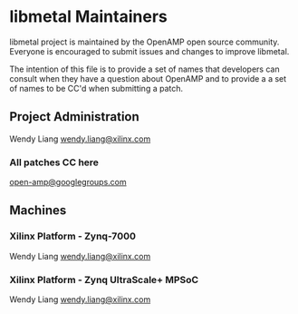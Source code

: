# libmetal Maintainers

libmetal project is maintained by the OpenAMP open source community.
Everyone is encouraged to submit issues and changes to improve libmetal.

The intention of this file is to provide a set of names that developers can
consult when they have a question about OpenAMP and to provide a a set of
names to be CC'd when submitting a patch.

## Project Administration
Wendy Liang <wendy.liang@xilinx.com>

### All patches CC here
open-amp@googlegroups.com

## Machines
### Xilinx Platform - Zynq-7000
Wendy Liang <wendy.liang@xilinx.com>

### Xilinx Platform - Zynq UltraScale+ MPSoC
Wendy Liang <wendy.liang@xilinx.com>
